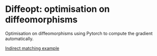 # Diffeopt: optimisation on diffeomorphisms

Optimisation on diffeomorphisms using Pytorch to compute the gradient automatically.

[Indirect matching example](https://gist.github.com/olivierverdier/83fa52079f2039428b5b144dd617f750)


